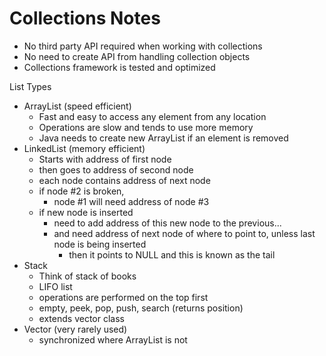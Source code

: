 # Collections Notes

- No third party API required when working with collections
- No need to create API from handling collection objects
- Collections framework is tested and optimized

List Types
- ArrayList (speed efficient)
  - Fast and easy to access any element from any location
  - Operations are slow and tends to use more memory 
  - Java needs to create new ArrayList if an element is removed
- LinkedList (memory efficient)
  - Starts with address of first node
  - then goes to address of second node
  - each node contains address of next node
  - if node #2 is broken, 
    - node #1 will need address of node #3
  - if new node is inserted
    - need to add address of this new node to the previous...
    - and need address of next node of where to point to, unless last node is being inserted
      - then it points to NULL and this is known as the tail
- Stack
  - Think of stack of books
  - LIFO list
  - operations are performed on the top first
  - empty, peek, pop, push, search (returns position)
  - extends vector class
- Vector (very rarely used)
  - synchronized where ArrayList is not
